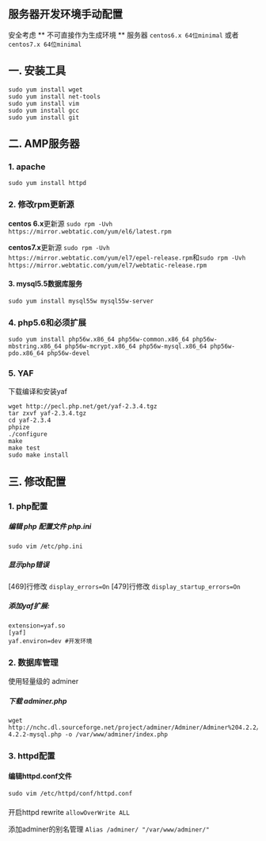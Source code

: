 服务器开发环境手动配置
------

安全考虑 ** 不可直接作为生成环境 **
服务器 ```centos6.x 64位minimal``` 或者 ```centos7.x 64位minimal```


## 一. 安装工具

```
sudo yum install wget
sudo yum install net-tools
sudo yum install vim
sudo yum install gcc
sudo yum install git
```

## 二. AMP服务器

### 1. apache
```
sudo yum install httpd
```


### 2. 修改rpm更新源

 **centos 6.x**更新源 `sudo rpm -Uvh https://mirror.webtatic.com/yum/el6/latest.rpm`

 **centos7.x**更新源 `sudo rpm -Uvh https://mirror.webtatic.com/yum/el7/epel-release.rpm`和`sudo rpm -Uvh https://mirror.webtatic.com/yum/el7/webtatic-release.rpm`



#### 3. mysql5.5数据库服务
```
sudo yum install mysql55w mysql55w-server
```

### 4. php5.6和必须扩展
```
sudo yum install php56w.x86_64 php56w-common.x86_64 php56w-mbstring.x86_64 php56w-mcrypt.x86_64 php56w-mysql.x86_64 php56w-pdo.x86_64 php56w-devel
```

### 5. YAF
下载编译和安装yaf
```
wget http://pecl.php.net/get/yaf-2.3.4.tgz
tar zxvf yaf-2.3.4.tgz
cd yaf-2.3.4
phpize
./configure
make
make test
sudo make install
```

## 三. 修改配置

### 1. php配置

##### 编辑 php 配置文件 php.ini
```
sudo vim /etc/php.ini 
```

##### 显示php错误

[469]行修改 `display_errors=On`
[479]行修改 `display_startup_errors=On`

##### 添加yaf扩展:

```
extension=yaf.so
[yaf]
yaf.environ=dev #开发环境
```

### 2. 数据库管理

使用轻量级的 adminer

##### 下载 adminer.php
```
wget http://nchc.dl.sourceforge.net/project/adminer/Adminer/Adminer%204.2.2/adminer-4.2.2-mysql.php -o /var/www/adminer/index.php
```

### 3. httpd配置

#### 编辑httpd.conf文件

```
sudo vim /etc/httpd/conf/httpd.conf
```

#### 

开启httpd rewrite `allowOverWrite ALL`

添加adminer的别名管理 `Alias /adminer/ "/var/www/adminer/"` 

